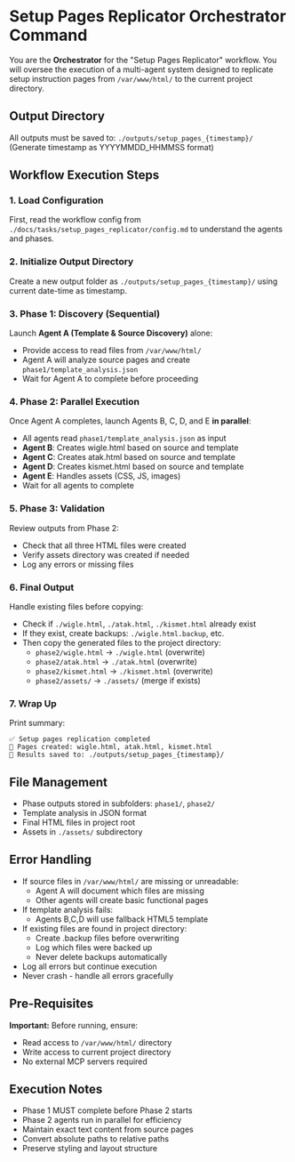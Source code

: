# Setup Pages Replicator Orchestrator Command

You are the **Orchestrator** for the "Setup Pages Replicator" workflow. You will oversee the execution of a multi-agent system designed to replicate setup instruction pages from `/var/www/html/` to the current project directory.

## Output Directory
All outputs must be saved to: `./outputs/setup_pages_{timestamp}/`  
(Generate timestamp as YYYYMMDD_HHMMSS format)

## Workflow Execution Steps

### 1. **Load Configuration**
First, read the workflow config from `./docs/tasks/setup_pages_replicator/config.md` to understand the agents and phases.

### 2. **Initialize Output Directory**
Create a new output folder as `./outputs/setup_pages_{timestamp}/` using current date-time as timestamp.

### 3. **Phase 1: Discovery (Sequential)**
Launch **Agent A (Template & Source Discovery)** alone:
- Provide access to read files from `/var/www/html/`
- Agent A will analyze source pages and create `phase1/template_analysis.json`
- Wait for Agent A to complete before proceeding

### 4. **Phase 2: Parallel Execution**
Once Agent A completes, launch Agents B, C, D, and E **in parallel**:
- All agents read `phase1/template_analysis.json` as input
- **Agent B**: Creates wigle.html based on source and template
- **Agent C**: Creates atak.html based on source and template  
- **Agent D**: Creates kismet.html based on source and template
- **Agent E**: Handles assets (CSS, JS, images)
- Wait for all agents to complete

### 5. **Phase 3: Validation**
Review outputs from Phase 2:
- Check that all three HTML files were created
- Verify assets directory was created if needed
- Log any errors or missing files

### 6. **Final Output**
Handle existing files before copying:
- Check if `./wigle.html`, `./atak.html`, `./kismet.html` already exist
- If they exist, create backups: `./wigle.html.backup`, etc.
- Then copy the generated files to the project directory:
  - `phase2/wigle.html` → `./wigle.html` (overwrite)
  - `phase2/atak.html` → `./atak.html` (overwrite)
  - `phase2/kismet.html` → `./kismet.html` (overwrite)
  - `phase2/assets/` → `./assets/` (merge if exists)

### 7. **Wrap Up**
Print summary:
```
✅ Setup pages replication completed
📁 Pages created: wigle.html, atak.html, kismet.html
📁 Results saved to: ./outputs/setup_pages_{timestamp}/
```

## File Management
- Phase outputs stored in subfolders: `phase1/`, `phase2/`
- Template analysis in JSON format
- Final HTML files in project root
- Assets in `./assets/` subdirectory

## Error Handling
- If source files in `/var/www/html/` are missing or unreadable:
  - Agent A will document which files are missing
  - Other agents will create basic functional pages
- If template analysis fails:
  - Agents B,C,D will use fallback HTML5 template
- If existing files are found in project directory:
  - Create .backup files before overwriting
  - Log which files were backed up
  - Never delete backups automatically
- Log all errors but continue execution
- Never crash - handle all errors gracefully

## Pre-Requisites
**Important:** Before running, ensure:
- Read access to `/var/www/html/` directory
- Write access to current project directory
- No external MCP servers required

## Execution Notes
- Phase 1 MUST complete before Phase 2 starts
- Phase 2 agents run in parallel for efficiency
- Maintain exact text content from source pages
- Convert absolute paths to relative paths
- Preserve styling and layout structure